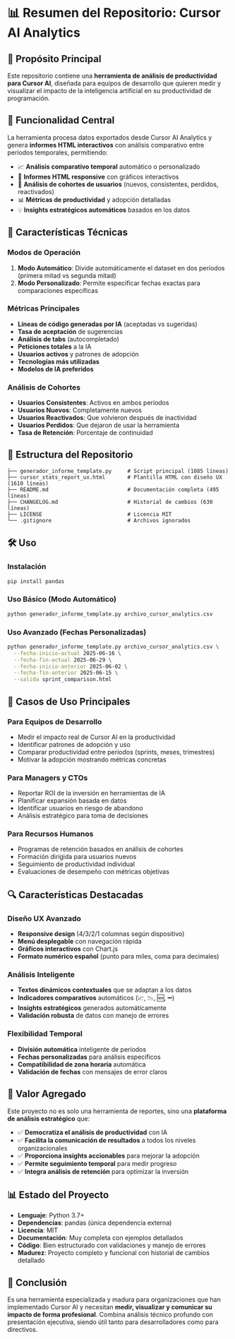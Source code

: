 # 📊 Resumen del Repositorio: Cursor AI Analytics

## 🎯 Propósito Principal

Este repositorio contiene una **herramienta de análisis de productividad para Cursor AI**, diseñada para equipos de desarrollo que quieren medir y visualizar el impacto de la inteligencia artificial en su productividad de programación.

## 🚀 Funcionalidad Central

La herramienta procesa datos exportados desde Cursor AI Analytics y genera **informes HTML interactivos** con análisis comparativo entre períodos temporales, permitiendo:

- 📈 **Análisis comparativo temporal** automático o personalizado
- 🎨 **Informes HTML responsive** con gráficos interactivos
- 👥 **Análisis de cohortes de usuarios** (nuevos, consistentes, perdidos, reactivados)
- 📊 **Métricas de productividad** y adopción detalladas
- 💡 **Insights estratégicos automáticos** basados en los datos

## 🔧 Características Técnicas

### Modos de Operación
1. **Modo Automático**: Divide automáticamente el dataset en dos períodos (primera mitad vs segunda mitad)
2. **Modo Personalizado**: Permite especificar fechas exactas para comparaciones específicas

### Métricas Principales
- **Líneas de código generadas por IA** (aceptadas vs sugeridas)
- **Tasa de aceptación** de sugerencias
- **Análisis de tabs** (autocompletado)
- **Peticiones totales** a la IA
- **Usuarios activos** y patrones de adopción
- **Tecnologías más utilizadas**
- **Modelos de IA preferidos**

### Análisis de Cohortes
- **Usuarios Consistentes**: Activos en ambos períodos
- **Usuarios Nuevos**: Completamente nuevos
- **Usuarios Reactivados**: Que volvieron después de inactividad
- **Usuarios Perdidos**: Que dejaron de usar la herramienta
- **Tasa de Retención**: Porcentaje de continuidad

## 📁 Estructura del Repositorio

```
├── generador_informe_template.py     # Script principal (1085 líneas)
├── cursor_stats_report_ux.html       # Plantilla HTML con diseño UX (1610 líneas)
├── README.md                         # Documentación completa (495 líneas)
├── CHANGELOG.md                      # Historial de cambios (630 líneas)
├── LICENSE                           # Licencia MIT
└── .gitignore                        # Archivos ignorados
```

## 🛠️ Uso

### Instalación
```bash
pip install pandas
```

### Uso Básico (Modo Automático)
```bash
python generador_informe_template.py archivo_cursor_analytics.csv
```

### Uso Avanzado (Fechas Personalizadas)
```bash
python generador_informe_template.py archivo_cursor_analytics.csv \
  --fecha-inicio-actual 2025-06-16 \
  --fecha-fin-actual 2025-06-29 \
  --fecha-inicio-anterior 2025-06-02 \
  --fecha-fin-anterior 2025-06-15 \
  --salida sprint_comparison.html
```

## 🎯 Casos de Uso Principales

### Para Equipos de Desarrollo
- Medir el impacto real de Cursor AI en la productividad
- Identificar patrones de adopción y uso
- Comparar productividad entre períodos (sprints, meses, trimestres)
- Motivar la adopción mostrando métricas concretas

### Para Managers y CTOs
- Reportar ROI de la inversión en herramientas de IA
- Planificar expansión basada en datos
- Identificar usuarios en riesgo de abandono
- Análisis estratégico para toma de decisiones

### Para Recursos Humanos
- Programas de retención basados en análisis de cohortes
- Formación dirigida para usuarios nuevos
- Seguimiento de productividad individual
- Evaluaciones de desempeño con métricas objetivas

## 🔍 Características Destacadas

### Diseño UX Avanzado
- **Responsive design** (4/3/2/1 columnas según dispositivo)
- **Menú desplegable** con navegación rápida
- **Gráficos interactivos** con Chart.js
- **Formato numérico español** (punto para miles, coma para decimales)

### Análisis Inteligente
- **Textos dinámicos contextuales** que se adaptan a los datos
- **Indicadores comparativos** automáticos (📈, 📉, 🆕, ➖)
- **Insights estratégicos** generados automáticamente
- **Validación robusta** de datos con manejo de errores

### Flexibilidad Temporal
- **División automática** inteligente de períodos
- **Fechas personalizadas** para análisis específicos
- **Compatibilidad de zona horaria** automática
- **Validación de fechas** con mensajes de error claros

## 🌟 Valor Agregado

Este proyecto no es solo una herramienta de reportes, sino una **plataforma de análisis estratégico** que:

- ✅ **Democratiza el análisis de productividad** con IA
- ✅ **Facilita la comunicación de resultados** a todos los niveles organizacionales
- ✅ **Proporciona insights accionables** para mejorar la adopción
- ✅ **Permite seguimiento temporal** para medir progreso
- ✅ **Integra análisis de retención** para optimizar la inversión

## 📊 Estado del Proyecto

- **Lenguaje**: Python 3.7+
- **Dependencias**: pandas (única dependencia externa)
- **Licencia**: MIT
- **Documentación**: Muy completa con ejemplos detallados
- **Código**: Bien estructurado con validaciones y manejo de errores
- **Madurez**: Proyecto completo y funcional con historial de cambios detallado

## 🎯 Conclusión

Es una herramienta especializada y madura para organizaciones que han implementado Cursor AI y necesitan **medir, visualizar y comunicar su impacto de forma profesional**. Combina análisis técnico profundo con presentación ejecutiva, siendo útil tanto para desarrolladores como para directivos.